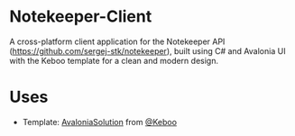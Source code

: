 # Notekeeper-Client
A cross-platform client application for the Notekeeper API (https://github.com/sergej-stk/notekeeper), built using C# and Avalonia UI with the Keboo template for a clean and modern design.

# Uses
- Template: [AvaloniaSolution](https://github.com/Keboo/DotnetTemplates/tree/main/templates/Avalonia/AvaloniaSolution) from [@Keboo](https://github.com/Keboo)

